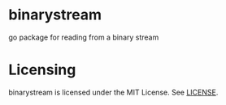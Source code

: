 # binarystream
go package for reading from a binary stream

# Licensing
binarystream is licensed under the MIT License. See [LICENSE](LICENSE).
